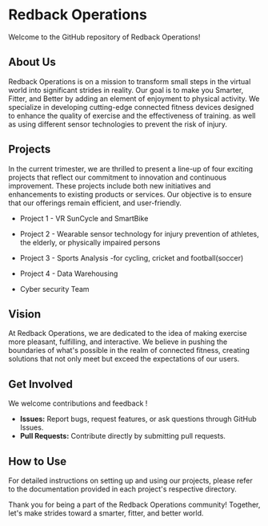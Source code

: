 # Redback Operations
 
Welcome to the GitHub repository of Redback Operations!
 
## About Us
 
Redback Operations is on a mission to transform small steps in the virtual world into significant strides in reality. Our goal is to make you Smarter, Fitter, and Better by adding an element of enjoyment to physical activity. We specialize in developing cutting-edge connected fitness devices designed to enhance the quality of exercise and the effectiveness of training. as well as using different sensor technologies to prevent the risk of injury.
 
## Projects
 
In the current trimester, we are thrilled to present a line-up of four exciting projects that reflect our commitment to innovation and continuous improvement. These projects include both new initiatives and enhancements to existing products or services. Our objective is to ensure that our offerings remain efficient, and user-friendly.
 
* Project 1 - VR SunCycle and SmartBike

* Project 2 - Wearable sensor technology for injury prevention of athletes, the elderly, or physically impaired persons

* Project 3 - Sports Analysis -for cycling, cricket and football(soccer)

* Project 4 - Data Warehousing

* Cyber security Team
 
## Vision
 
At Redback Operations, we are dedicated to the idea of making exercise more pleasant, fulfilling, and interactive. We believe in pushing the boundaries of what's possible in the realm of connected fitness, creating solutions that not only meet but exceed the expectations of our users.
 
## Get Involved
 
We welcome contributions and feedback !
 
- **Issues:** Report bugs, request features, or ask questions through GitHub Issues.
- **Pull Requests:** Contribute directly by submitting pull requests.

## How to Use
 
For detailed instructions on setting up and using our projects, please refer to the documentation provided in each project's respective directory. 

 
Thank you for being a part of the Redback Operations community! Together, let's make strides toward a smarter, fitter, and better world.
